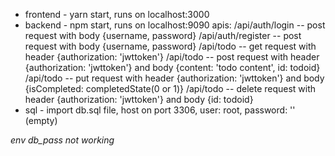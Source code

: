 - frontend - yarn start, runs on localhost:3000
- backend - npm start, runs on localhost:9090
            apis: /api/auth/login -- post request with body {username, password}
                  /api/auth/register -- post request with body {username, password}
                  /api/todo -- get request with header {authorization: 'jwttoken'}
                  /api/todo -- post request with header {authorization: 'jwttoken'} and body {content: 'todo content', id: todoid}
                  /api/todo -- put request with header {authorization: 'jwttoken'} and body {isCompleted: completedState(0 or 1)}
                  /api/todo -- delete request with header {authorization: 'jwttoken'} and body {id: todoid}
- sql - import db.sql file, host on port 3306, user: root, password: '' (empty)

*env db_pass not working*
